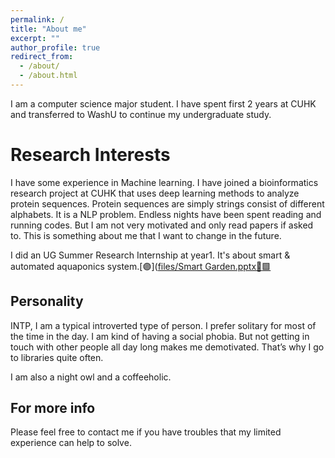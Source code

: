 ```yaml
---
permalink: /
title: "About me"
excerpt: ""
author_profile: true
redirect_from: 
  - /about/
  - /about.html
---
```


I am a computer science major student. I have spent first 2 years at CUHK and transferred to WashU to continue my undergraduate study. 

Research Interests
======
I have some experience in Machine learning. I have joined a bioinformatics research project at CUHK that uses deep learning methods to analyze protein sequences. Protein sequences are simply strings consist of different alphabets. It is a NLP problem. Endless nights have been spent reading and running codes. But I am not very motivated and only read papers if asked to. This is something about me that I want to change in the future. 

I did an UG Summer Research Internship at year1. It's about smart & automated aquaponics system.[🟣]([files/Smart Garden.pptx](https://docs.google.com/presentation/d/1Y3O0WjN6x09mFBbWYeZV6hCMEbzuyq6x/edit?usp=sharing&ouid=100791604351180704102&rtpof=true&sd=true)[🔷](https://docs.google.com/document/d/1Xu-JIdmGhu4Sik6bgjiJxRRYdh44P1x3/edit?usp=sharing&ouid=100791604351180704102&rtpof=true&sd=true)[🟩](https://drive.google.com/file/d/1ueTK1Te-ViMV46YraC8PchIbfYLkWW8z/view?usp=sharing)

Personality
------
INTP, I am a typical introverted type of person. I prefer solitary for most of the time in the day. I am kind of having a social phobia. But not getting in touch with other people all day long makes me demotivated. That’s why I go to libraries quite often. 

I am also a night owl and a coffeeholic.

For more info
------
Please feel free to contact me if you have troubles that my limited experience can help to solve.
